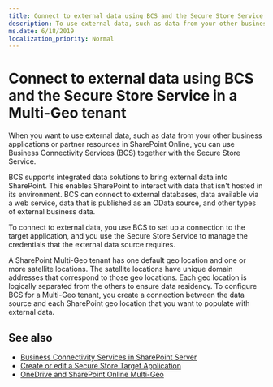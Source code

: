 ```yaml
---
title: Connect to external data using BCS and the Secure Store Service in a Multi-Geo tenant
description: To use external data, such as data from your other business applications or partner resources in SharePoint Online, you can use Business Connectivity Services (BCS) together with the Secure Store Service. 
ms.date: 6/18/2019
localization_priority: Normal
---
```


# Connect to external data using BCS and the Secure Store Service in a Multi-Geo tenant 


When you want to use external data, such as data from your other business applications or partner resources in SharePoint Online, you can use Business Connectivity Services (BCS) together with the Secure Store Service. 

BCS supports integrated data solutions to bring external data into SharePoint. This enables SharePoint to interact with data that isn't hosted in its environment. BCS can connect to external databases, data available via a web service, data that is published as an OData source, and other types of external business data. 

To connect to external data, you use BCS to set up a connection to the target application, and you use the Secure Store Service to manage the credentials that the external data source requires.

A SharePoint Multi-Geo tenant has one default geo location and one or more satellite locations. The satellite locations have unique domain addresses that correspond to those geo locations. Each geo location is logically separated from the others to ensure data residency. To configure BCS for a Multi-Geo tenant, you create a connection between the data source and each SharePoint geo location that you want to populate with external data. 

## See also

- [Business Connectivity Services in SharePoint Server](https://docs.microsoft.com/SharePoint/administration/business-connectivity-services-overview)
- [Create or edit a Secure Store Target Application](https://support.office.com/article/Create-or-edit-a-Secure-Store-Target-Application-F724DEC2-CE28-4B76-9235-31728DCE64B5) 
- [OneDrive and SharePoint Online Multi-Geo](multigeo-introduction.md)


